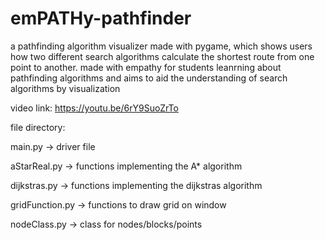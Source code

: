 # emPATHy-pathfinder
a pathfinding algorithm visualizer made with pygame, which shows users how two different search algorithms calculate the shortest route from one point to another. made with empathy for students leanrning about pathfinding algorithms and aims to aid the understanding of search algorithms by visualization

video link: 
https://youtu.be/6rY9SuoZrTo

file directory:

main.py -> driver file

aStarReal.py -> functions implementing the A* algorithm

dijkstras.py -> functions implementing the dijkstras algorithm

gridFunction.py -> functions to draw grid on window

nodeClass.py -> class for nodes/blocks/points



